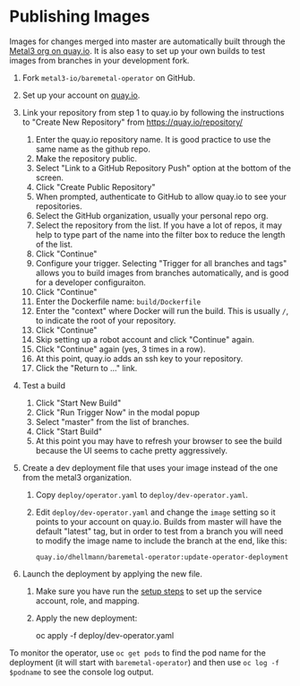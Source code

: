 Publishing Images
=================

Images for changes merged into master are automatically built through
the [Metal3 org on
quay.io](https://quay.io/repository/metal3-io/baremetal-operator). It
is also easy to set up your own builds to test images from branches in
your development fork.

1. Fork `metal3-io/baremetal-operator` on GitHub.
2. Set up your account on [quay.io](https://quay.io).
3. Link your repository from step 1 to quay.io by following the
   instructions to "Create New Repository" from
   https://quay.io/repository/

   1. Enter the quay.io repository name. It is good practice to use
      the same name as the github repo.
   2. Make the repository public.
   3. Select "Link to a GitHub Repository Push" option at the bottom
      of the screen.
   4. Click "Create Public Repository"
   5. When prompted, authenticate to GitHub to allow quay.io to see
      your repositories.
   6. Select the GitHub organization, usually your personal repo org.
   7. Select the repository from the list. If you have a lot of repos,
      it may help to type part of the name into the filter box to
      reduce the length of the list.
   8. Click "Continue"
   9. Configure your trigger. Selecting "Trigger for all branches and
      tags" allows you to build images from branches automatically,
      and is good for a developer configuraiton.
   10. Click "Continue"
   11. Enter the Dockerfile name: `build/Dockerfile`
   12. Enter the "context" where Docker will run the build. This is
       usually `/`, to indicate the root of your repository.
   13. Click "Continue"
   14. Skip setting up a robot account and click "Continue" again.
   15. Click "Continue" again (yes, 3 times in a row).
   16. At this point, quay.io adds an ssh key to your repository.
   17. Click the "Return to ..." link.

4. Test a build

   1. Click "Start New Build"
   2. Click "Run Trigger Now" in the modal popup
   3. Select "master" from the list of branches.
   4. Click "Start Build"
   5. At this point you may have to refresh your browser to see the
      build because the UI seems to cache pretty aggressively.

5. Create a dev deployment file that uses your image instead of the
   one from the metal3 organization.

   1. Copy `deploy/operator.yaml` to `deploy/dev-operator.yaml`.
   2. Edit `deploy/dev-operator.yaml` and change the `image` setting
      so it points to your account on quay.io. Builds from master will
      have the default "latest" tag, but in order to test from a
      branch you will need to modify the image name to include the
      branch at the end, like this:

          quay.io/dhellmann/baremetal-operator:update-operator-deployment

6. Launch the deployment by applying the new file.

   1. Make sure you have run the [setup steps](dev-setup.md) to set up
      the service account, role, and mapping.
   2. Apply the new deployment:

       oc apply -f deploy/dev-operator.yaml

To monitor the operator, use `oc get pods` to find the pod name for
the deployment (it will start with `baremetal-operator`) and then use
`oc log -f $podname` to see the console log output.
